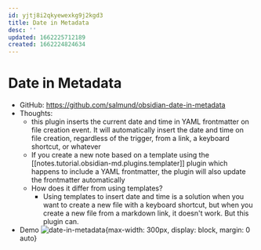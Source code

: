```yaml
---
id: yjtj8i2qkyewexkg9j2kgd3
title: Date in Metadata
desc: ''
updated: 1662225712189
created: 1662224824634
---
```

# Date in Metadata

- GitHub: https://github.com/salmund/obsidian-date-in-metadata
- Thoughts:
    - this plugin inserts the current date and time in YAML frontmatter on file creation event. It will automatically insert the date and time on file creation, regardless of the trigger, from a link, a keyboard shortcut, or whatever
    - If you create a new note based on a template using the [[notes.tutorial.obsidian-md.plugins.templater]] plugin which happens to include a YAML frontmatter, the plugin will also update the frontmatter automatically
    - How does it differ from using templates?
        - Using templates to insert date and time is a solution when you want to create a new file with a keyboard shortcut, but when you create a new file from a markdown link, it doesn't work. But this plugin can.
- Demo ![date-in-metadata](https://user-images.githubusercontent.com/105465034/168185897-17e87af8-9d33-4fc9-8164-04de5e1a8883.gif){max-width: 300px, display: block, margin: 0 auto}
